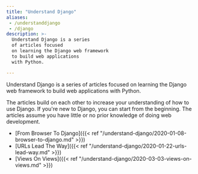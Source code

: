 ```yaml
---
title: "Understand Django"
aliases:
 - /understanddjango
 - /django
description: >-
  Understand Django is a series
  of articles focused
  on learning the Django web framework
  to build web applications
  with Python.

---
```


Understand Django is a series
of articles focused
on learning the Django web framework
to build web applications
with Python.

The articles build
on each other
to increase your understanding
of how to use Django.
If you're new to Django,
you can start
from the beginning.
The articles assume you have little or no prior knowledge
of doing web development.

* [From Browser To Django]({{< ref "/understand-django/2020-01-08-browser-to-django.md" >}})
* [URLs Lead The Way]({{< ref "/understand-django/2020-01-22-urls-lead-way.md" >}})
* [Views On Views]({{< ref "/understand-django/2020-03-03-views-on-views.md" >}})
